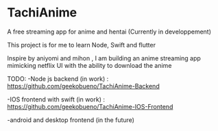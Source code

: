# TachiAnime
A free streaming app for anime and hentai (Currently in developpement)

This project is for me to learn Node, Swift and flutter 

Inspire by aniyomi and mihon , I am building an anime streaming app mimicking netflix UI with the ability to download the anime

TODO:
-Node js backend (in work) : https://github.com/geekobueno/TachiAnime-Backend


-IOS frontend with swift (in work) : https://github.com/geekobueno/TachiAnime-IOS-Frontend


-android and desktop frontend (in the future) 
